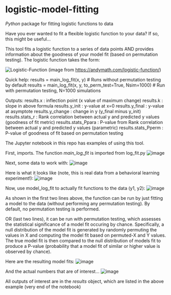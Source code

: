 # logistic-model-fitting
*Python* package for fitting logistic functions to data

Have you ever wanted to fit a flexible logistic function to your data? If so, this might be useful...

This tool fits a logistic function to a series of data points AND provides information about the goodness of your model fit (based on permutation testing). The logistic function takes the form:

![Logistic-Function](https://user-images.githubusercontent.com/6549946/124682643-d2643d00-deba-11eb-9007-1b2b19d3ad42.jpeg)
(image from https://andymath.com/logistic-function/)

Quick help:
results = main_log_fit(x, y) # Runs without permutation testing by default
results = main_log_fit(x, y, to_perm_test=True, Nsim=1000) # Run with permutation testing, N=1000 simulations

Outputs: 
results.x :             inflection point (x value of maximum change)
results.k :             slope in above formula
results.y_init :        y-value at x=0
results.y_final :       y-value at asymptote
results.y_change :      change in y (y_final minus y_init)
results.stats_r :       Rank correlation between actual y and predicted y values (goodness of fit metric)
results.stats_Ppara :   P-value from Rank correlation between actual y and predicted y values (parametric)
results.stats_Pperm :   P-value of goodness of fit based on permutation testing


The Jupyter notebook in this repo has examples of using this tool. 

First, imports. The function *main_log_fit* is imported from log_fit.py 
![image](https://user-images.githubusercontent.com/6549946/124685392-0cffb280-de86-11eb-9166-320375c7b418.png)


Next, some data to work with: 
![image](https://user-images.githubusercontent.com/6549946/124685326-e5104f00-de85-11eb-80b0-149ac4bf5e0c.png)

Here is what it looks like (note, this is real data from a behavioral learning experiment!): 
![image](https://user-images.githubusercontent.com/6549946/124685508-40dad800-de86-11eb-9ad6-2c7153c573b4.png)

Now, use model_log_fit to actually fit functions to the data (y1, y2):
![image](https://user-images.githubusercontent.com/6549946/124685614-7c75a200-de86-11eb-89a2-7262771dcda1.png)

As shown in the first two lines above, the function can be run by just fitting a model to the data (without performing any permutation testing). By default, no permutation testing is performed.

OR (last two lines), it can be run with permutation testing, which assesses the statistical significance of a model fit occuring by chance. Specifically, a null distribution of the model fit is generated by randomly permuting the values in X and computing the model fit based on permuted-X and Y values. The true model fit is then compared to the null distribution of models fit to produce a P-value (probability that a model fit of similar or higher value is observed by chance).

Here are the resulting model fits: 
![image](https://user-images.githubusercontent.com/6549946/124686123-62888f00-de87-11eb-9d81-17d17dccc2cf.png)

And the actual numbers that are of interest... 
![image](https://user-images.githubusercontent.com/6549946/124686179-7cc26d00-de87-11eb-8b07-5e1cdec2aa70.png)

All outputs of interest are in the *results* object, which are listed in the above example (very end of the notebook)
